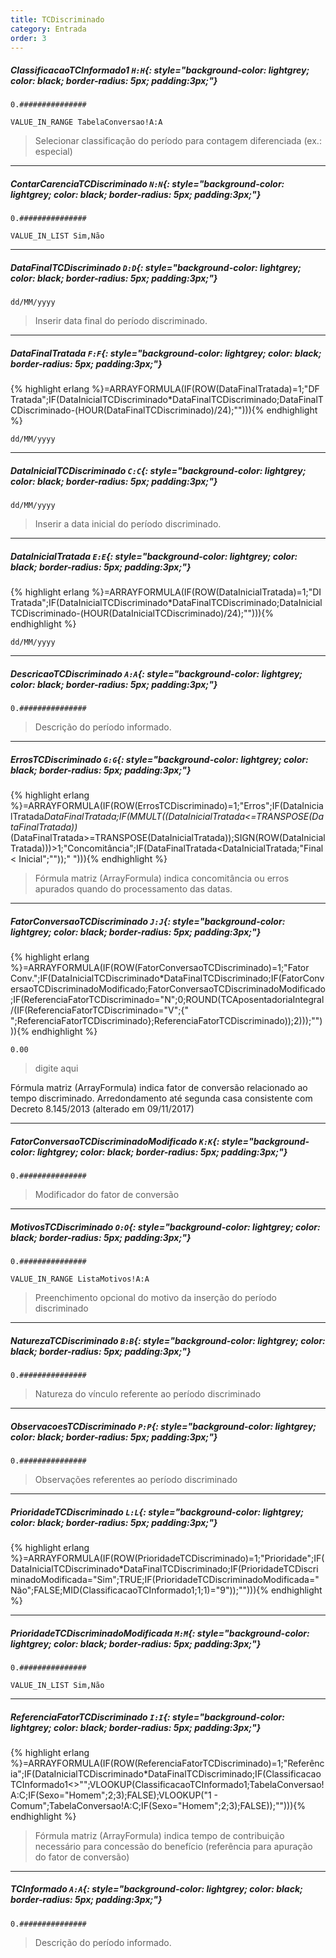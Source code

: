 ```yaml
---
title: TCDiscriminado
category: Entrada
order: 3
---
```


##### **ClassificacaoTCInformado1** `H:H`{: style="background-color: lightgrey; color: black; border-radius: 5px; padding:3px;"}


~~~
0.###############
~~~


~~~
VALUE_IN_RANGE TabelaConversao!A:A
~~~

> Selecionar classificação do período para contagem diferenciada (ex.: especial)

* * *

##### **ContarCarenciaTCDiscriminado** `N:N`{: style="background-color: lightgrey; color: black; border-radius: 5px; padding:3px;"}


~~~
0.###############
~~~


~~~
VALUE_IN_LIST Sim,Não
~~~



* * *

##### **DataFinalTCDiscriminado** `D:D`{: style="background-color: lightgrey; color: black; border-radius: 5px; padding:3px;"}


~~~
dd/MM/yyyy
~~~


> Inserir data final do período discriminado.

* * *

##### **DataFinalTratada** `F:F`{: style="background-color: lightgrey; color: black; border-radius: 5px; padding:3px;"}
{% highlight erlang %}=ARRAYFORMULA(IF(ROW(DataFinalTratada)=1;"DF Tratada";IF(DataInicialTCDiscriminado*DataFinalTCDiscriminado;DataFinalTCDiscriminado-(HOUR(DataFinalTCDiscriminado)/24);""))){% endhighlight %}


~~~
dd/MM/yyyy
~~~




* * *

##### **DataInicialTCDiscriminado** `C:C`{: style="background-color: lightgrey; color: black; border-radius: 5px; padding:3px;"}


~~~
dd/MM/yyyy
~~~


> Inserir a data inicial do período discriminado.

* * *

##### **DataInicialTratada** `E:E`{: style="background-color: lightgrey; color: black; border-radius: 5px; padding:3px;"}
{% highlight erlang %}=ARRAYFORMULA(IF(ROW(DataInicialTratada)=1;"DI Tratada";IF(DataInicialTCDiscriminado*DataFinalTCDiscriminado;DataInicialTCDiscriminado-(HOUR(DataInicialTCDiscriminado)/24);""))){% endhighlight %}


~~~
dd/MM/yyyy
~~~




* * *

##### **DescricaoTCDiscriminado** `A:A`{: style="background-color: lightgrey; color: black; border-radius: 5px; padding:3px;"}


~~~
0.###############
~~~


> Descrição do período informado.

* * *

##### **ErrosTCDiscriminado** `G:G`{: style="background-color: lightgrey; color: black; border-radius: 5px; padding:3px;"}
{% highlight erlang %}=ARRAYFORMULA(IF(ROW(ErrosTCDiscriminado)=1;"Erros";IF(DataInicialTratada*DataFinalTratada;IF(MMULT((DataInicialTratada<=TRANSPOSE(DataFinalTratada))*(DataFinalTratada>=TRANSPOSE(DataInicialTratada));SIGN(ROW(DataInicialTratada)))>1;"Concomitância";IF(DataFinalTratada<DataInicialTratada;"Final < Inicial";""));" "))){% endhighlight %}



> Fórmula matriz (ArrayFormula) indica concomitância ou erros apurados quando do processamento das datas.

* * *

##### **FatorConversaoTCDiscriminado** `J:J`{: style="background-color: lightgrey; color: black; border-radius: 5px; padding:3px;"}
{% highlight erlang %}=ARRAYFORMULA(IF(ROW(FatorConversaoTCDiscriminado)=1;"Fator Conv.";IF(DataInicialTCDiscriminado*DataFinalTCDiscriminado;IF(FatorConversaoTCDiscriminadoModificado;FatorConversaoTCDiscriminadoModificado;IF(ReferenciaFatorTCDiscriminado="N";0;ROUND(TCAposentadoriaIntegral/(IF(ReferenciaFatorTCDiscriminado="V";{" ";ReferenciaFatorTCDiscriminado};ReferenciaFatorTCDiscriminado));2)));""))){% endhighlight %}


~~~
0.00
~~~


> digite aqui

Fórmula matriz (ArrayFormula) indica fator de conversão relacionado ao tempo discriminado.
Arredondamento até segunda casa consistente com Decreto 8.145/2013 (alterado em 09/11/2017)

* * *

##### **FatorConversaoTCDiscriminadoModificado** `K:K`{: style="background-color: lightgrey; color: black; border-radius: 5px; padding:3px;"}


~~~
0.###############
~~~


> Modificador do fator de conversão

* * *

##### **MotivosTCDiscriminado** `O:O`{: style="background-color: lightgrey; color: black; border-radius: 5px; padding:3px;"}


~~~
0.###############
~~~


~~~
VALUE_IN_RANGE ListaMotivos!A:A
~~~

> Preenchimento opcional do motivo  da inserção do período discriminado

* * *

##### **NaturezaTCDiscriminado** `B:B`{: style="background-color: lightgrey; color: black; border-radius: 5px; padding:3px;"}


~~~
0.###############
~~~


> Natureza do vínculo referente ao período discriminado

* * *

##### **ObservacoesTCDiscriminado** `P:P`{: style="background-color: lightgrey; color: black; border-radius: 5px; padding:3px;"}


~~~
0.###############
~~~


> Observações referentes ao período discriminado

* * *

##### **PrioridadeTCDiscriminado** `L:L`{: style="background-color: lightgrey; color: black; border-radius: 5px; padding:3px;"}
{% highlight erlang %}=ARRAYFORMULA(IF(ROW(PrioridadeTCDiscriminado)=1;"Prioridade";IF(DataInicialTCDiscriminado*DataFinalTCDiscriminado;IF(PrioridadeTCDiscriminadoModificada="Sim";TRUE;IF(PrioridadeTCDiscriminadoModificada="Não";FALSE;MID(ClassificacaoTCInformado1;1;1)="9"));""))){% endhighlight %}





* * *

##### **PrioridadeTCDiscriminadoModificada** `M:M`{: style="background-color: lightgrey; color: black; border-radius: 5px; padding:3px;"}


~~~
0.###############
~~~


~~~
VALUE_IN_LIST Sim,Não
~~~



* * *

##### **ReferenciaFatorTCDiscriminado** `I:I`{: style="background-color: lightgrey; color: black; border-radius: 5px; padding:3px;"}
{% highlight erlang %}=ARRAYFORMULA(IF(ROW(ReferenciaFatorTCDiscriminado)=1;"Referência";IF(DataInicialTCDiscriminado*DataFinalTCDiscriminado;IF(ClassificacaoTCInformado1<>"";VLOOKUP(ClassificacaoTCInformado1;TabelaConversao!A:C;IF(Sexo="Homem";2;3);FALSE);VLOOKUP("1 - Comum";TabelaConversao!A:C;IF(Sexo="Homem";2;3);FALSE));""))){% endhighlight %}



> Fórmula matriz (ArrayFormula) indica tempo de contribuição necessário para concessão do benefício (referência para apuração do fator de conversão)

* * *

##### **TCInformado** `A:A`{: style="background-color: lightgrey; color: black; border-radius: 5px; padding:3px;"}


~~~
0.###############
~~~


> Descrição do período informado.